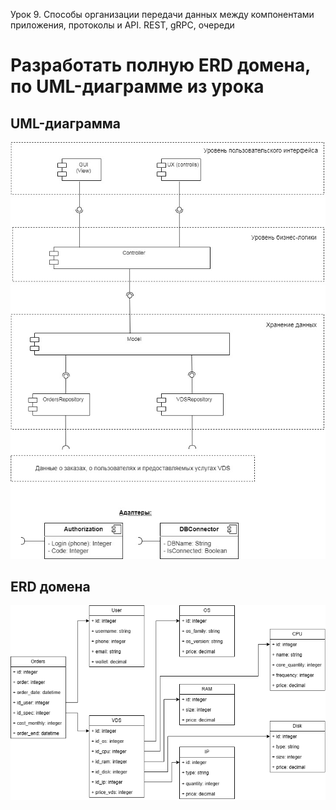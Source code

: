 Урок 9. Способы организации передачи данных между компонентами приложения, протоколы и API. REST, gRPC, очереди
# Разработать полную ERD домена, по UML-диаграмме из урока

## UML-диаграмма
![Pic1](https://github.com/DimitryZykin/SW_Architecture/blob/main/Seminar_9/UML_diagram.jpg)
## ERD домена
![Pic2](https://github.com/DimitryZykin/SW_Architecture/blob/main/Seminar_9/Seminar_9_pic2.drawio.png)
